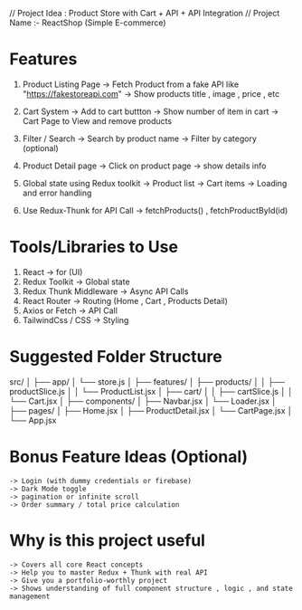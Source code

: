 // Project Idea : Product Store with Cart + API + API Integration
// Project Name :- ReactShop (Simple E-commerce)

# Features

1. Product Listing Page
   -> Fetch Product from a fake API like "https://fakestoreapi.com"
   -> Show products title , image , price , etc

2. Cart System
   -> Add to cart buttton
   -> Show number of item in cart
   -> Cart Page to View and remove products

3. Filter / Search
   -> Search by product name
   -> Filter by category (optional)

4. Product Detail page
   -> Click on product page -> show details info

5. Global state using Redux toolkit
   -> Product list
   -> Cart items
   -> Loading and error handling

6. Use Redux-Thunk for API Call
   -> fetchProducts() , fetchProductById(id)

# Tools/Libraries to Use

1. React -> for (UI)
2. Redux Toolkit -> Global state
3. Redux Thunk Middleware -> Async API Calls
4. React Router -> Routing (Home , Cart , Products Detail)
5. Axios or Fetch -> API Call
6. TailwindCss / CSS -> Styling

# Suggested Folder Structure

src/
│
├── app/
│ └── store.js
│
├── features/
│ ├── products/
│ │ ├── productSlice.js
│ │ └── ProductList.jsx
│ ├── cart/
│ │ ├── cartSlice.js
│ │ └── Cart.jsx
│
├── components/
│ ├── Navbar.jsx
│ └── Loader.jsx
│
├── pages/
│ ├── Home.jsx
│ ├── ProductDetail.jsx
│ └── CartPage.jsx
│
└── App.jsx

# Bonus Feature Ideas (Optional)

    -> Login (with dummy credentials or firebase)
    -> Dark Mode toggle
    -> pagination or infinite scroll
    -> Order summary / total price calculation

# Why is this project useful
    -> Covers all core React concepts
    -> Help you to master Redux + Thunk with real API
    -> Give you a portfolio-worthly project
    -> Shows understanding of full component structure , logic , and state management